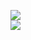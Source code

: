 [![](https://img.shields.io/badge/Made%20With-Github%20Spray-lightgrey.svg?style=for-the-badge&logo=github)](https://github.com/Annihil/github-spray#20856)  
[![](https://i.imgur.com/2DrTn0Z.gif)](https://github.com/Annihil/github-spray)
